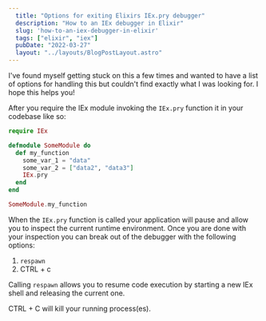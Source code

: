 ```yaml
---
  title: "Options for exiting Elixirs IEx.pry debugger"
  description: "How to an IEx debugger in Elixir"
  slug: 'how-to-an-iex-debugger-in-elixir'
  tags: ["elixir", "iex"]
  pubDate: "2022-03-27"
  layout: "../layouts/BlogPostLayout.astro"
---
```


I've found myself getting stuck on this a few times and wanted to have a list of options for handling this but couldn't find exactly what I was looking for. I hope this helps you!

After you require the IEx module invoking the `IEx.pry` function it in your codebase like so:
```elixir
require IEx

defmodule SomeModule do
  def my_function 
    some_var_1 = "data"
    some_var_2 = ["data2", "data3"]
    IEx.pry
  end
end

SomeModule.my_function
```

When the `IEx.pry` function is called your application will pause and allow you to inspect the current runtime environment. Once you are done with your inspection you can break out of the debugger with the following options:
1. `respawn` 
2. CTRL + c 

Calling `respawn` allows you to resume code execution by starting a new IEx shell and releasing the current one.

CTRL + C will kill your running process(es).
